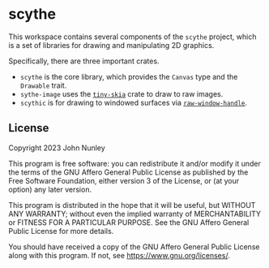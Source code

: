 # scythe

This workspace contains several components of the `scythe` project, which is a set of libraries for drawing and manipulating 2D graphics.

Specifically, there are three important crates.

* `scythe` is the core library, which provides the `Canvas` type and the `Drawable` trait.
* `sythe-image` uses the [`tiny-skia`] crate to draw to raw images.
* `scythic` is for drawing to windowed surfaces via [`raw-window-handle`].

[`tiny-skia`]: https://docs.rs/tiny-skia
[`raw-window-handle`]: https://docs.rs/raw-window-handle

## License

Copyright 2023 John Nunley

This program is free software: you can redistribute it and/or modify it under the terms of the GNU Affero General Public License as published by the Free Software Foundation, either version 3 of the License, or (at your option) any later version.

This program is distributed in the hope that it will be useful, but WITHOUT ANY WARRANTY; without even the implied warranty of MERCHANTABILITY or FITNESS FOR A PARTICULAR PURPOSE. See the GNU Affero General Public License for more details.

You should have received a copy of the GNU Affero General Public License along with this program. If not, see <https://www.gnu.org/licenses/>. 
